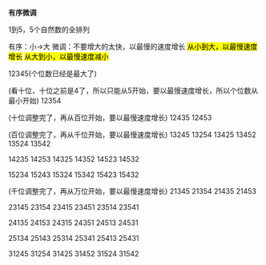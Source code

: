 **有序微调**

1到5，5个自然数的全排列

有序：小→大
微调：不要增大的太快，以最慢的速度增长
<mark>从小到大，以最慢速度增长</mark>
<mark>从大到小，以最慢速度减小</mark>

12345(个位数已经是最大了)

(看十位，十位之前是4了，所以只能从5开始，要以最慢速度增长，所以个位数从最小开始)
12354

(十位调整完了，再从百位开始，要以最慢速度增长)
12435
12453

(百位调整完了，再从千位开始，要以最慢速度增长)
13245
13254
13425
13452
13524
13542

14235
14253
14325
14352
14523
14532

15234
15243
15324
15342
15423
15432

(千位调整完了，再从万位开始，要以最慢速度增长)
21345
21354
21435
21453

23145
23154
23415
23451
23514
23541

24135
24153
24315
24351
24513
24531

25134
25143
25314
25341
25413
25431

31245
31254
31425
31452
31524
31542


